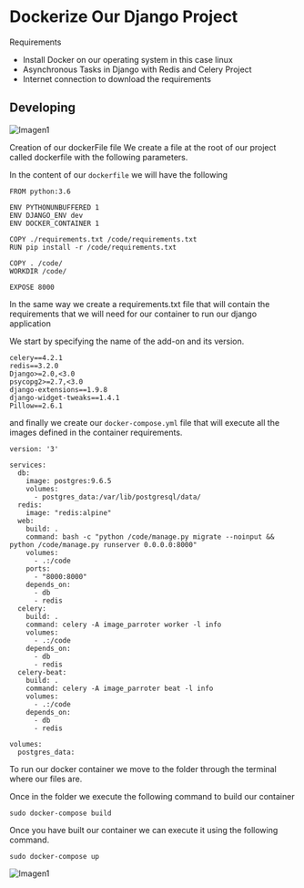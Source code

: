 # Dockerize Our Django Project
Requirements
- Install Docker on our operating system in this case linux
- Asynchronous Tasks in Django with Redis and Celery Project
- Internet connection to download the requirements

## Developing
![Imagen1](https://raw.githubusercontent.com/manuelorozcotoro/Computo-Distribuido/Unidad4/Proyecto/images/tete.png)


Creation of our dockerFile file
We create a file at the root of our project called dockerfile with the following parameters.

In the content of our `dockerfile` we will have the following
```
FROM python:3.6

ENV PYTHONUNBUFFERED 1
ENV DJANGO_ENV dev
ENV DOCKER_CONTAINER 1

COPY ./requirements.txt /code/requirements.txt
RUN pip install -r /code/requirements.txt

COPY . /code/
WORKDIR /code/

EXPOSE 8000
```

In the same way we create a requirements.txt file that will contain the requirements that we will need for our container to run our django application

We start by specifying the name of the add-on and its version.
```
celery==4.2.1
redis==3.2.0
Django>=2.0,<3.0
psycopg2>=2.7,<3.0
django-extensions==1.9.8
django-widget-tweaks==1.4.1
Pillow==2.6.1
```



and finally we create our `docker-compose.yml` file that will execute all the images defined in the container requirements.
```
version: '3'

services:
  db:
    image: postgres:9.6.5
    volumes:
      - postgres_data:/var/lib/postgresql/data/
  redis:
    image: "redis:alpine"
  web:
    build: .
    command: bash -c "python /code/manage.py migrate --noinput && python /code/manage.py runserver 0.0.0.0:8000"
    volumes:
      - .:/code
    ports:
      - "8000:8000"
    depends_on:
      - db
      - redis
  celery:
    build: .
    command: celery -A image_parroter worker -l info
    volumes:
      - .:/code
    depends_on:
      - db
      - redis
  celery-beat:
    build: .
    command: celery -A image_parroter beat -l info
    volumes:
      - .:/code
    depends_on:
      - db
      - redis

volumes:
  postgres_data:
 ```
 To run our docker container we move to the folder through the terminal where our files are.

Once in the folder we execute the following command to build our container

`sudo docker-compose build`

Once you have built our container we can execute it using the following command.

`sudo docker-compose up`

![Imagen1](https://raw.githubusercontent.com/manuelorozcotoro/Computo-Distribuido/Unidad4/Proyecto/images/3.png)
